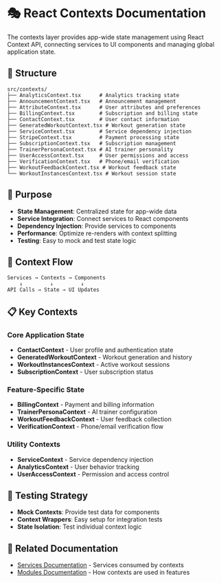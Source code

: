 # 🎭 React Contexts Documentation

The contexts layer provides app-wide state management using React Context API, connecting services to UI components and managing global application state.

## 📁 Structure

```
src/contexts/
├── AnalyticsContext.tsx      # Analytics tracking state
├── AnnouncementContext.tsx   # Announcement management
├── AttributeContext.tsx      # User attributes and preferences
├── BillingContext.tsx        # Subscription and billing state
├── ContactContext.tsx        # User contact information
├── GeneratedWorkoutContext.tsx # Workout generation state
├── ServiceContext.tsx        # Service dependency injection
├── StripeContext.tsx         # Payment processing state
├── SubscriptionContext.tsx   # Subscription management
├── TrainerPersonaContext.tsx # AI trainer personality
├── UserAccessContext.tsx     # User permissions and access
├── VerificationContext.tsx   # Phone/email verification
├── WorkoutFeedbackContext.tsx # Workout feedback state
└── WorkoutInstancesContext.tsx # Workout session state
```

## 🎯 Purpose

- **State Management**: Centralized state for app-wide data
- **Service Integration**: Connect services to React components
- **Dependency Injection**: Provide services to components
- **Performance**: Optimize re-renders with context splitting
- **Testing**: Easy to mock and test state logic

## 🔄 Context Flow

```
Services → Contexts → Components
    ↓         ↓         ↓
API Calls → State → UI Updates
```

## 📋 Key Contexts

### Core Application State

- **ContactContext** - User profile and authentication state
- **GeneratedWorkoutContext** - Workout generation and history
- **WorkoutInstancesContext** - Active workout sessions
- **SubscriptionContext** - User subscription status

### Feature-Specific State

- **BillingContext** - Payment and billing information
- **TrainerPersonaContext** - AI trainer configuration
- **WorkoutFeedbackContext** - User feedback collection
- **VerificationContext** - Phone/email verification flow

### Utility Contexts

- **ServiceContext** - Service dependency injection
- **AnalyticsContext** - User behavior tracking
- **UserAccessContext** - Permission and access control

## 🧪 Testing Strategy

- **Mock Contexts**: Provide test data for components
- **Context Wrappers**: Easy setup for integration tests
- **State Isolation**: Test individual context logic

## 🔗 Related Documentation

- [Services Documentation](../services/README.md) - Services consumed by contexts
- [Modules Documentation](../modules/README.md) - How contexts are used in features
